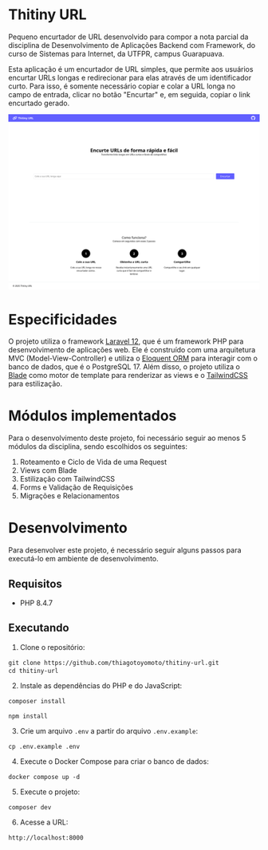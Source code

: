 # Thitiny URL

Pequeno encurtador de URL desenvolvido para compor a nota parcial da disciplina de Desenvolvimento de Aplicações Backend com Framework, do curso de Sistemas para Internet, da UTFPR, campus Guarapuava.

Esta aplicação é um encurtador de URL simples, que permite aos usuários encurtar URLs longas e redirecionar para elas através de um identificador curto. Para isso, é somente necessário copiar e colar a URL longa no campo de entrada, clicar no botão "Encurtar" e, em seguida, copiar o link encurtado gerado.

![Homepage do projeto](docs/images/home.png)

# Especificidades

O projeto utiliza o framework [Laravel 12](https://laravel.com/docs/12.x), que é um framework PHP para desenvolvimento de aplicações web. Ele é construído com uma arquitetura MVC (Model-View-Controller) e utiliza o [Eloquent ORM](https://laravel.com/docs/12.x/eloquent) para interagir com o banco de dados, que é o PostgreSQL 17. Além disso, o projeto utiliza o [Blade](https://laravel.com/docs/12.x/blade) como motor de template para renderizar as views e o [TailwindCSS](https://tailwindcss.com/) para estilização.

# Módulos implementados

Para o desenvolvimento deste projeto, foi necessário seguir ao menos 5 módulos da disciplina, sendo escolhidos os seguintes:

1. Roteamento e Ciclo de Vida de uma Request
2. Views com Blade
3. Estilização com TailwindCSS
4. Forms e Validação de Requisições
5. Migrações e Relacionamentos

# Desenvolvimento

Para desenvolver este projeto, é necessário seguir alguns passos para executá-lo em ambiente de desenvolvimento.

## Requisitos

- PHP 8.4.7

## Executando

1. Clone o repositório:

```shell
git clone https://github.com/thiagotoyomoto/thitiny-url.git
cd thitiny-url
```

2. Instale as dependências do PHP e do JavaScript:

```shell
composer install
```

```shell
npm install
```

3. Crie um arquivo `.env` a partir do arquivo `.env.example`:

```shell
cp .env.example .env
```

4. Execute o Docker Compose para criar o banco de dados:

```shell
docker compose up -d
```


5. Execute o projeto:

```shell
composer dev
```

6. Acesse a URL:

```
http://localhost:8000
```
